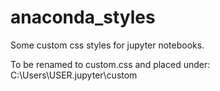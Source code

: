 # anaconda_styles
Some custom css styles for jupyter notebooks.

To be renamed to custom.css and placed under:
C:\Users\USER\.jupyter\custom
